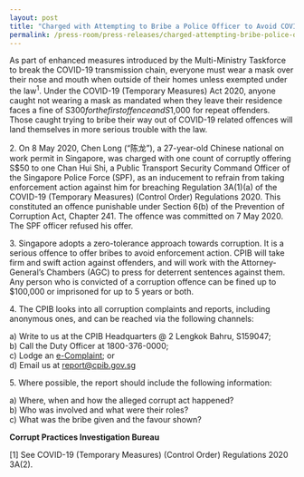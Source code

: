 ```yaml
---
layout: post
title: "Charged with Attempting to Bribe a Police Officer to Avoid COVID-19 Enforcement Action"
permalink: /press-room/press-releases/charged-attempting-bribe-police-officer-avoid-covid-19-enforcement-action/
---
```

As part of enhanced measures introduced by the Multi-Ministry Taskforce to break the COVID-19 transmission chain, everyone must wear a mask over their nose and mouth when outside of their homes unless exempted under the law<sup>1</sup>. Under the COVID-19 (Temporary Measures) Act 2020, anyone caught not wearing a mask as mandated when they leave their residence faces a fine of S$300 for the first offence and S$1,000 for repeat offenders. Those caught trying to bribe their way out of COVID-19 related offences will land themselves in more serious trouble with the law.

2\.        On 8 May 2020, Chen Long (“陈龙”), a 27-year-old Chinese national on work permit in Singapore, was charged with one count of corruptly offering S$50 to one Chan Hui Shi, a Public Transport Security Command Officer of the Singapore Police Force (SPF), as an inducement to refrain from taking enforcement action against him for breaching Regulation 3A(1)(a) of the COVID-19 (Temporary Measures) (Control Order) Regulations 2020. This constituted an offence punishable under Section 6(b) of the Prevention of Corruption Act, Chapter 241. The offence was committed on 7 May 2020. The SPF officer refused his offer.

3\.        Singapore adopts a zero-tolerance approach towards corruption. It is a serious offence to offer bribes to avoid enforcement action. CPIB will take firm and swift action against offenders, and will work with the Attorney-General’s Chambers (AGC) to press for deterrent sentences against them. Any person who is convicted of a corruption offence can be fined up to $100,000 or imprisoned for up to 5 years or both.

4\.        The CPIB looks into all corruption complaints and reports, including anonymous ones, and can be reached via the following channels: 

a) Write to us at the CPIB Headquarters @ 2 Lengkok Bahru, S159047;<br />
b) Call the Duty Officer at 1800-376-0000;<br />
c) Lodge an [e-Complaint](/e-services/e-complaint-for-corrupt-conduct); or<br>
d) Email us at <a class="spamspan" href="mailto:report@cpib.gov.sg">report@cpib.gov.sg</a>

5\.        Where possible, the report should include the following information:

a) Where, when and how the alleged corrupt act happened?<br />
b) Who was involved and what were their roles?<br />
c) What was the bribe given and the favour shown?

**Corrupt Practices Investigation Bureau**

[1] See COVID-19 (Temporary Measures) (Control Order) Regulations 2020 3A(2).
